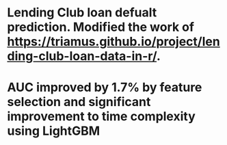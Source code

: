# Lending Club loan defualt prediction. Modified the work of https://triamus.github.io/project/lending-club-loan-data-in-r/.
# AUC improved by 1.7% by feature selection and significant improvement to time complexity using LightGBM
